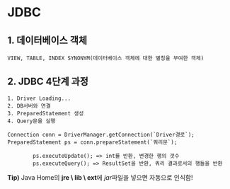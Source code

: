 # JDBC

## 1. 데이터베이스 객체

    VIEW, TABLE, INDEX SYNONYM(데이터베이스 객체에 대한 별칭을 부여한 객체)

## 2. JDBC 4단계 과정

    1. Driver Loading...
    2. DB서버와 연결
    3. PreparedStatement 생성
    4. Query문을 실행

```
Connection conn = DriverManager.getConnection(`Driver경로`);
PreparedStatement ps = conn.prepareStatement(`쿼리문`);

        ps.executeUpdate(); => int를 반환, 변경한 행의 갯수
        ps.executeQuery(); => ResultSet을 반환, 쿼리 결과로서의 행들을 반환
```

**Tip)** Java Home의 **jre \ lib \ ext**에 *jar*파일을 넣으면 자동으로 인식함!
